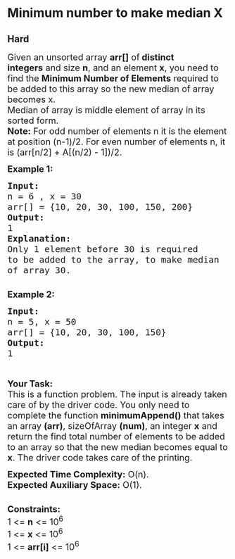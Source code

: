 # Minimum number to make median X
## Hard 
<div class="problem-statement">
                <p></p><p><span style="font-size:20px">Given an unsorted array <strong>arr[]</strong> of<strong> distinct integers</strong>&nbsp;and size <strong>n</strong>, and an element <strong>x</strong>, you need to find the <strong>Minimum Number of Elements</strong> required to be added to this array so the new median of array becomes x.<br>
Median of array is middle element of array in its sorted form.<br>
<strong>Note:</strong> For odd number of elements n it is the element at position (n-1)/2. For even number of elements n, it is (arr[n/2] + A[(n/2) - 1])/2.</span></p>

<p><span style="font-size:20px"><strong>Example 1:</strong></span></p>

<pre><span style="font-size:20px"><strong>Input:
</strong>n = 6 , x = 30
arr[] = {10, 20, 30, 100, 150, 200}
<strong>Output:
</strong>1
<strong>Explanation:</strong>
Only 1 element before 30 is required
to be added to the array, to make median
of array 30.
</span></pre>

<p><br>
<span style="font-size:20px"><strong>Example 2:</strong></span></p>

<pre><span style="font-size:20px"><strong>Input:
</strong>n = 5, x = 50
arr[] = {10, 20, 30, 100, 150} <strong>
Output:
</strong>1 </span></pre>

<p>&nbsp;</p>

<p><span style="font-size:20px"><strong>Your Task:</strong><br>
This is a function problem. The input is already taken care of by the driver code. You only need to complete the function <strong>minimumAppend()</strong> that takes an array <strong>(arr)</strong>, sizeOfArray <strong>(num)</strong>, an integer <strong>x</strong>&nbsp;and return the find total number of elements to be added to an array so that the new median becomes equal to <strong>x</strong>. The driver code takes care of the printing.</span></p>

<p><span style="font-size:20px"><strong>Expected Time Complexity:</strong>&nbsp;O(n).<br>
<strong>Expected Auxiliary Space:</strong>&nbsp;O(1).</span></p>

<p><br>
<span style="font-size:20px"><strong>Constraints:</strong><br>
1 &lt;= <strong>n</strong> &lt;= 10<sup>6</sup><br>
1 &lt;= <strong>x</strong> &lt;= 10<sup>6</sup><br>
1 &lt;= <strong>arr[i]</strong> &lt;= 10<sup>6</sup></span></p>
 <p></p>
            </div>